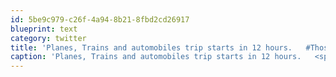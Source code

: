 ```yaml
---
id: 5be9c979-c26f-4a94-8b21-8fbd2cd26917
blueprint: text
category: twitter
title: 'Planes, Trains and automobiles trip starts in 12 hours.   #ThoseArentPillows'
caption: 'Planes, Trains and automobiles trip starts in 12 hours.   <span class="hashtag hashtag_local">#<a href="http://tweettemp.darylchymko.ca/?tag=thosearentpillows">ThoseArentPillows</a>'
---
```

